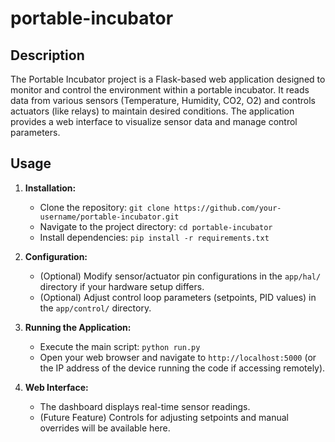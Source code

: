 # portable-incubator
## Description

The Portable Incubator project is a Flask-based web application designed to monitor and control the environment within a portable incubator. It reads data from various sensors (Temperature, Humidity, CO2, O2) and controls actuators (like relays) to maintain desired conditions. The application provides a web interface to visualize sensor data and manage control parameters.

## Usage

1.  **Installation:**
    *   Clone the repository: `git clone https://github.com/your-username/portable-incubator.git`
    *   Navigate to the project directory: `cd portable-incubator`
    *   Install dependencies: `pip install -r requirements.txt`

2.  **Configuration:**
    *   (Optional) Modify sensor/actuator pin configurations in the `app/hal/` directory if your hardware setup differs.
    *   (Optional) Adjust control loop parameters (setpoints, PID values) in the `app/control/` directory.

3.  **Running the Application:**
    *   Execute the main script: `python run.py`
    *   Open your web browser and navigate to `http://localhost:5000` (or the IP address of the device running the code if accessing remotely).

4.  **Web Interface:**
    *   The dashboard displays real-time sensor readings.
    *   (Future Feature) Controls for adjusting setpoints and manual overrides will be available here.